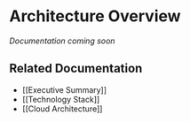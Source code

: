 # Architecture Overview

*Documentation coming soon*

## Related Documentation
- [[Executive Summary]]
- [[Technology Stack]]
- [[Cloud Architecture]] 